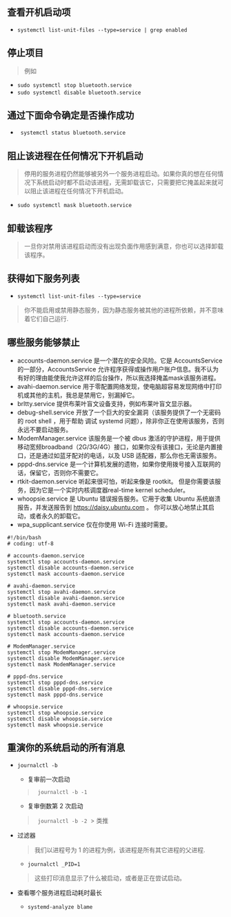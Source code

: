## 查看开机启动项
+ `systemctl list-unit-files --type=service | grep enabled`

## 停止项目
> 例如
+ `sudo systemctl stop bluetooth.service`
+ `sudo systemctl disable bluetooth.service`

## 通过下面命令确定是否操作成功
+ ` systemctl status bluetooth.service`

## 阻止该进程在任何情况下开机启动
> 停用的服务进程仍然能够被另外一个服务进程启动。如果你真的想在任何情况下系统启动时都不启动该进程，无需卸载该它，只需要把它掩盖起来就可以阻止该进程在任何情况下开机启动。

+ `sudo systemctl mask bluetooth.service`

## 卸载该程序
> 一旦你对禁用该进程启动而没有出现负面作用感到满意，你也可以选择卸载该程序。

## 获得如下服务列表
+ `systemctl list-unit-files --type=service`
> 你不能启用或禁用静态服务，因为静态服务被其他的进程所依赖，并不意味着它们自己运行.

## 哪些服务能够禁止
+ accounts-daemon.service 是一个潜在的安全风险。它是 AccountsService 的一部分，AccountsService 允许程序获得或操作用户账户信息。我不认为有好的理由能使我允许这样的后台操作，所以我选择掩盖mask该服务进程。
+ avahi-daemon.service 用于零配置网络发现，使电脑超容易发现网络中打印机或其他的主机，我总是禁用它，别漏掉它。
+ brltty.service 提供布莱叶盲文设备支持，例如布莱叶盲文显示器。
+ debug-shell.service 开放了一个巨大的安全漏洞（该服务提供了一个无密码的 root shell ，用于帮助 调试 systemd 问题），除非你正在使用该服务，否则永远不要启动服务。
+ ModemManager.service 该服务是一个被 dbus 激活的守护进程，用于提供移动宽频broadband（2G/3G/4G）接口，如果你没有该接口，无论是内置接口，还是通过如蓝牙配对的电话，以及 USB 适配器，那么你也无需该服务。
+ pppd-dns.service 是一个计算机发展的遗物，如果你使用拨号接入互联网的话，保留它，否则你不需要它。
+ rtkit-daemon.service 听起来很可怕，听起来像是 rootkit。 但是你需要该服务，因为它是一个实时内核调度器real-time kernel scheduler。
+ whoopsie.service 是 Ubuntu 错误报告服务。它用于收集 Ubuntu 系统崩溃报告，并发送报告到 https://daisy.ubuntu.com 。 你可以放心地禁止其启动，或者永久的卸载它。
+ wpa_supplicant.service 仅在你使用 Wi-Fi 连接时需要。
  

```
#!/bin/bash
# coding: utf-8

# accounts-daemon.service
systemctl stop accounts-daemon.service
systemctl disable accounts-daemon.service
systemctl mask accounts-daemon.service

# avahi-daemon.service
systemctl stop avahi-daemon.service
systemctl disable avahi-daemon.service
systemctl mask avahi-daemon.service

# bluetooth.service
systemctl stop accounts-daemon.service
systemctl disable accounts-daemon.service
systemctl mask accounts-daemon.service

# ModemManager.service
systemctl stop ModemManager.service
systemctl disable ModemManager.service
systemctl mask ModemManager.service

# pppd-dns.service
systemctl stop pppd-dns.service
systemctl disable pppd-dns.service
systemctl mask pppd-dns.service

# whoopsie.service
systemctl stop whoopsie.service
systemctl disable whoopsie.service
systemctl mask whoopsie.service

```

## 重演你的系统启动的所有消息
+ `journalctl -b`
  + 复审前一次启动
  > ` journalctl -b -1`
  + 复审倒数第 2 次启动
  > ` journalctl -b -2`
  > 类推
  
+ 过滤器
  > 我们以进程号为 1 的进程为例，该进程是所有其它进程的父进程.
  + `journalctl _PID=1`
  > 这些打印消息显示了什么被启动，或者是正在尝试启动。
  
+ 查看哪个服务进程启动耗时最长
  + `systemd-analyze blame`
  
  
